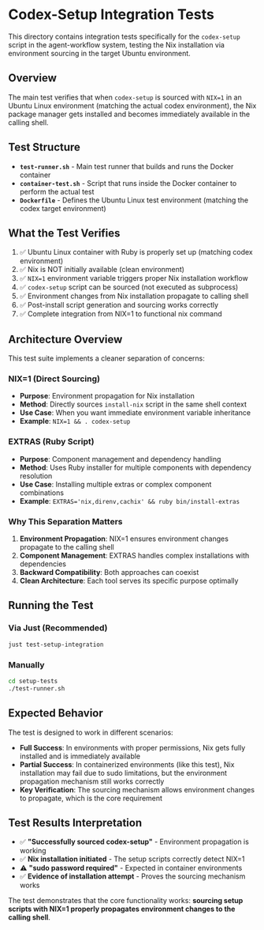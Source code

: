 # Codex-Setup Integration Tests

This directory contains integration tests specifically for the `codex-setup` script in the agent-workflow system, testing the Nix installation via environment sourcing in the target Ubuntu environment.

## Overview

The main test verifies that when `codex-setup` is sourced with `NIX=1` in an Ubuntu Linux environment (matching the actual codex environment), the Nix package manager gets installed and becomes immediately available in the calling shell.

## Test Structure

- **`test-runner.sh`** - Main test runner that builds and runs the Docker container
- **`container-test.sh`** - Script that runs inside the Docker container to perform the actual test
- **`Dockerfile`** - Defines the Ubuntu Linux test environment (matching the codex target environment)

## What the Test Verifies

1. ✅ Ubuntu Linux container with Ruby is properly set up (matching codex environment)
2. ✅ Nix is NOT initially available (clean environment)
3. ✅ `NIX=1` environment variable triggers proper Nix installation workflow
4. ✅ `codex-setup` script can be sourced (not executed as subprocess)
5. ✅ Environment changes from Nix installation propagate to calling shell
6. ✅ Post-install script generation and sourcing works correctly
7. ✅ Complete integration from NIX=1 to functional nix command

## Architecture Overview

This test suite implements a cleaner separation of concerns:

### NIX=1 (Direct Sourcing)

- **Purpose**: Environment propagation for Nix installation
- **Method**: Directly sources `install-nix` script in the same shell context
- **Use Case**: When you want immediate environment variable inheritance
- **Example**: `NIX=1 && . codex-setup`

### EXTRAS (Ruby Script)

- **Purpose**: Component management and dependency handling
- **Method**: Uses Ruby installer for multiple components with dependency resolution
- **Use Case**: Installing multiple extras or complex component combinations
- **Example**: `EXTRAS='nix,direnv,cachix' && ruby bin/install-extras`

### Why This Separation Matters

1. **Environment Propagation**: NIX=1 ensures environment changes propagate to the calling shell
2. **Component Management**: EXTRAS handles complex installations with dependencies
3. **Backward Compatibility**: Both approaches can coexist
4. **Clean Architecture**: Each tool serves its specific purpose optimally

## Running the Test

### Via Just (Recommended)

```bash
just test-setup-integration
```

### Manually

```bash
cd setup-tests
./test-runner.sh
```

## Expected Behavior

The test is designed to work in different scenarios:

- **Full Success**: In environments with proper permissions, Nix gets fully installed and is immediately available
- **Partial Success**: In containerized environments (like this test), Nix installation may fail due to sudo limitations, but the environment propagation mechanism still works correctly
- **Key Verification**: The sourcing mechanism allows environment changes to propagate, which is the core requirement

## Test Results Interpretation

- ✅ **"Successfully sourced codex-setup"** - Environment propagation is working
- ✅ **Nix installation initiated** - The setup scripts correctly detect NIX=1
- ⚠️ **"sudo password required"** - Expected in container environments
- ✅ **Evidence of installation attempt** - Proves the sourcing mechanism works

The test demonstrates that the core functionality works: **sourcing setup scripts with NIX=1 properly propagates environment changes to the calling shell**.
